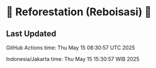 
# 🌳 Reforestation (Reboisasi) 🌲

## Last Updated

GitHub Actions time: Thu May 15 08:30:57 UTC 2025

Indonesia/Jakarta time: Thu May 15 15:30:57 WIB 2025
